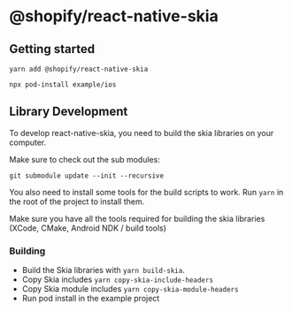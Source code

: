 # @shopify/react-native-skia

## Getting started

`yarn add @shopify/react-native-skia`

`npx pod-install example/ios`

## Library Development

To develop react-native-skia, you need to build the skia libraries on your computer.

Make sure to check out the sub modules:

`git submodule update --init --recursive`

You also need to install some tools for the build scripts to work. Run `yarn` in the root of the project to install them.

Make sure you have all the tools required for building the skia libraries (XCode, CMake, Android NDK / build tools)

### Building

- Build the Skia libraries with `yarn build-skia`.
- Copy Skia includes `yarn copy-skia-include-headers`
- Copy Skia module includes `yarn copy-skia-module-headers`
- Run pod install in the example project
